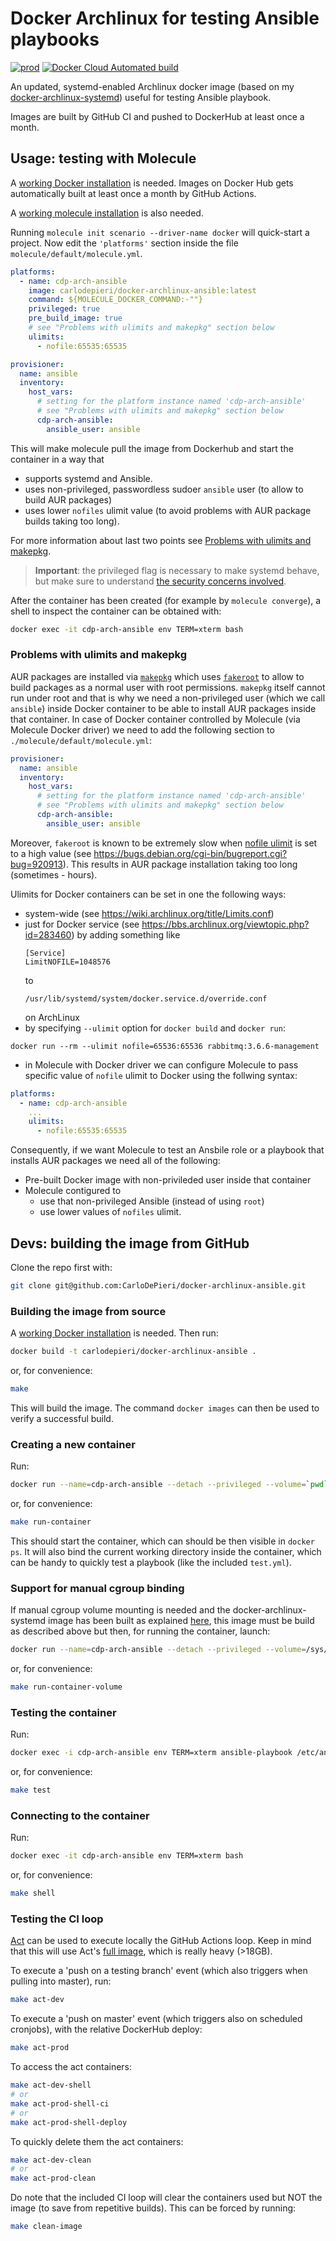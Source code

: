 # Docker Archlinux for testing Ansible playbooks

[![prod](https://github.com/CarloDePieri/docker-archlinux-ansible/actions/workflows/prod.yml/badge.svg)](https://github.com/CarloDePieri/docker-archlinux-ansible/actions/workflows/prod.yml) [![Docker Cloud Automated build](https://img.shields.io/badge/docker%20build-automatic-success)](https://hub.docker.com/r/carlodepieri/docker-archlinux-ansible)

An updated, systemd-enabled Archlinux docker image (based on my [docker-archlinux-systemd](https://hub.docker.com/r/carlodepieri/docker-archlinux-systemd))
useful for testing Ansible playbook. 

Images are built by GitHub CI and pushed to DockerHub at least once a month.

## Usage: testing with Molecule

A [working Docker installation](https://docs.docker.com/engine/install/) is needed.
Images on Docker Hub gets automatically built at least once a month by GitHub Actions.

A [working molecule installation](https://molecule.readthedocs.io/en/latest/installation.html) is also needed.

Running `molecule init scenario --driver-name docker` will quick-start a project.
Now edit the `'platforms'` section inside the file `molecule/default/molecule.yml`.

```yaml
platforms:
  - name: cdp-arch-ansible
    image: carlodepieri/docker-archlinux-ansible:latest
    command: ${MOLECULE_DOCKER_COMMAND:-""}
    privileged: true
    pre_build_image: true
    # see "Problems with ulimits and makepkg" section below 
    ulimits:
      - nofile:65535:65535

provisioner:
  name: ansible
  inventory:
    host_vars:
      # setting for the platform instance named 'cdp-arch-ansible'
      # see "Problems with ulimits and makepkg" section below 
      cdp-arch-ansible:
        ansible_user: ansible
```

This will make molecule pull the image from Dockerhub and start the container in a way that
- supports systemd and Ansible.
- uses non-privileged, passwordless sudoer `ansible` user (to allow to build AUR packages)
- uses lower `nofiles` ulimit value (to avoid problems with AUR package
  builds taking too long).

For more information about last two points see [Problems with ulimits and makepkg](#problems-with-ulimits-and-makepkg).

> **Important**: the privileged flag is necessary to make systemd behave,
> but make sure to understand [the security concerns involved](https://docs.docker.com/engine/reference/run/#runtime-privilege-and-linux-capabilities).

After the container has been created (for example by `molecule converge`),
a shell to inspect the container can be obtained with:

```bash
docker exec -it cdp-arch-ansible env TERM=xterm bash
```

### Problems with ulimits and makepkg
AUR packages are installed via
[`makepkg`](https://wiki.archlinux.org/title/makepkg) which uses
[`fakeroot`](https://man.archlinux.org/man/fakeroot.1.en) to allow to
build packages as a normal user with root permissions. `makepkg`
itself cannot run under root and that is why we need a non-privileged user 
(which we call `ansible`) inside Docker container to be able to install
AUR packages inside that container. In case of Docker container
controlled by Molecule (via Molecule Docker driver) we need to add the
following section to `./molecule/default/molecule.yml`:

```yaml
provisioner:
  name: ansible
  inventory:
    host_vars:
      # setting for the platform instance named 'cdp-arch-ansible'
      # see "Problems with ulimits and makepkg" section below 
      cdp-arch-ansible:
        ansible_user: ansible
```


Moreover, `fakeroot` is known to be extremely slow when [nofile
ulimit](https://wiki.archlinux.org/title/Limits.conf#nofile) is set to a
high value (see
https://bugs.debian.org/cgi-bin/bugreport.cgi?bug=920913).
This results in AUR package installation taking too long (sometimes -
hours). 

Ulimits for Docker containers can be set in one the following ways:
- system-wide (see https://wiki.archlinux.org/title/Limits.conf)
- just for Docker service (see
  https://bbs.archlinux.org/viewtopic.php?id=283460) by adding something
  like 
  ```
  [Service]
  LimitNOFILE=1048576
  ```
  to 
  ```
  /usr/lib/systemd/system/docker.service.d/override.conf
  ```
  on ArchLinux
- by specifying `--ulimit` option for `docker build` and `docker run`:
```
docker run --rm --ulimit nofile=65536:65536 rabbitmq:3.6.6-management
```
-  in Molecule with Docker driver we can configure Molecule
to pass specific value of `nofile` ulimit to Docker using the follwing
syntax:

```yaml
platforms:
  - name: cdp-arch-ansible
    ...
    ulimits:
      - nofile:65535:65535
```

Consequently, if we want Molecule 
to test an Ansbile role or a playbook that installs AUR packages we need
all of the following:
- Pre-built Docker image with non-privileded user inside that container
- Molecule contigured to
  - use that non-privileged Ansible (instead of using `root`)
  - use lower values of `nofiles` ulimit.


## Devs: building the image from GitHub

Clone the repo first with:

```bash
git clone git@github.com:CarloDePieri/docker-archlinux-ansible.git
```

### Building the image from source

A [working Docker installation](https://docs.docker.com/engine/install/) is needed.
Then run:

```bash
docker build -t carlodepieri/docker-archlinux-ansible .
```

or, for convenience:

```bash
make
```

This will build the image. The command `docker images` can then be used to verify a
successful build.

### Creating a new container

Run:

```bash
docker run --name=cdp-arch-ansible --detach --privileged --volume=`pwd`:/etc/ansible/roles/role_under_test:ro carlodepieri/docker-archlinux-ansible
```

or, for convenience:

```bash
make run-container
```

This should start the container, which can should be then visible in `docker ps`.
It will also bind the current working directory inside the container, which can
be handy to quickly test a playbook (like the included `test.yml`).

### Support for manual cgroup binding

If manual cgroup volume mounting is needed and the docker-archlinux-systemd
image has been built as explained [here](https://github.com/CarloDePieri/docker-archlinux-systemd#compatibility-with-systems-that-need-cgroups-volumes),
this image must be build as described above but then, for running the
container, launch:

```bash
docker run --name=cdp-arch-ansible --detach --privileged --volume=/sys/fs/cgroup:/sys/fs/cgroup:ro --volume=`pwd`:/etc/ansible/roles/role_under_test:ro carlodepieri/docker-archlinux-ansible
```

or, for convenience:

```bash
make run-container-volume
```

### Testing the container

Run:

```bash
docker exec -i cdp-arch-ansible env TERM=xterm ansible-playbook /etc/ansible/roles/role_under_test/test.yml --syntax-check
```

or, for convenience:

```bash
make test
```

### Connecting to the container

Run:

```bash
docker exec -it cdp-arch-ansible env TERM=xterm bash
```

or, for convenience:

```bash
make shell
```

### Testing the CI loop

[Act](https://github.com/nektos/act) can be used to execute locally the GitHub
Actions loop. Keep in mind that this will use Act's
[full image](https://hub.docker.com/r/nektos/act-environments-ubuntu/tags),
which is really heavy (>18GB).

To execute a 'push on a testing branch' event (which also triggers when pulling
into master), run:

```bash
make act-dev
```

To execute a 'push on master' event (which triggers also on scheduled cronjobs),
with the relative DockerHub deploy:

```bash
make act-prod
```

To access the act containers:

```bash
make act-dev-shell
# or
make act-prod-shell-ci
# or
make act-prod-shell-deploy
```

To quickly delete them the act containers:

```bash
make act-dev-clean
# or
make act-prod-clean
```

Do note that the included CI loop will clear the containers used but NOT the
image (to save from repetitive builds). This can be forced by running:

```bash
make clean-image
```
